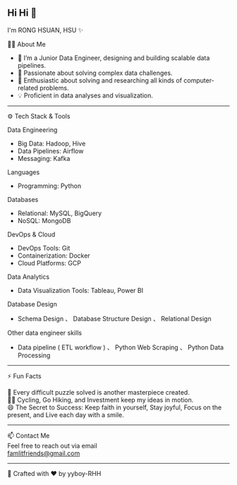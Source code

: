## Hi Hi 👋  

I'm RONG HSUAN, HSU ✨


<!--
**yyboy-RHH/yyboy-RHH** is a ✨ _special_ ✨ repository because its `README.md` (this file) appears on your GitHub profile.

Here are some ideas to get you started:

- 🔭 I’m currently working on ...
- 🌱 I’m currently learning ...
- 👯 I’m looking to collaborate on ...
- 🤔 I’m looking for help with ...
- 💬 Ask me about ...
- 📫 How to reach me: ...
- 😄 Pronouns: ...
- ⚡ Fun fact: ...
-->

👨‍💻 About Me 
- 💼 I’m a Junior Data Engineer, designing and building scalable data pipelines. 
- 🌟 Passionate about solving complex data challenges.
- 🔭 Enthusiastic about solving and researching all kinds of computer-related problems.
- 💡 Proficient in data analyses and visualization.

***

⚙️ Tech Stack & Tools  


Data Engineering  
- Big Data: Hadoop, Hive  
- Data Pipelines: Airflow  
- Messaging: Kafka


Languages 
 - Programming: Python


Databases  
 - Relational: MySQL, BigQuery
 - NoSQL: MongoDB

   
DevOps & Cloud  
 - DevOps Tools: Git
 - Containerization: Docker
 - Cloud Platforms: GCP


Data Analytics  
 - Data Visualization Tools: Tableau, Power BI  


Database Design  
 - Schema Design 、 Database Structure Design 、 Relational Design


Other data engineer skills  
 - Data pipeline ( ETL workflow ) 、 Python Web Scraping 、 Python Data Processing


***

⚡ Fun Facts  

🚀 Every difficult puzzle solved is another masterpiece created.  
🚴‍♂️ Cycling, Go Hiking, and Investment keep my ideas in motion.  
😄 The Secret to Success: Keep faith in yourself, Stay joyful, Focus on the present, and Live each day with a smile.

***

📫 Contact Me  
Feel free to reach out via email  
famlitfriends@gmail.com

***

🤹 Crafted with ❤️ by yyboy-RHH



